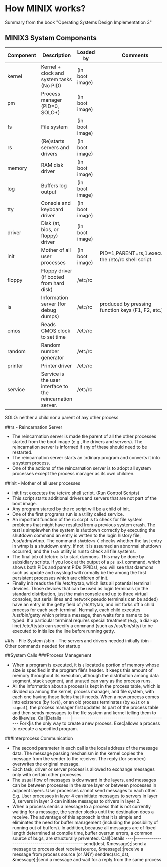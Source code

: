 # How MINIX works?

Summary from the book "Operating Systems Design Implementation 3"

## MINIX3 System Components
Component|Description                              |Loaded by      |Comments
---------|-----------------------------------------|---------------|---------
kernel   |Kernel + clock and system tasks (No PID) |(in boot image)|
pm       |Process manager (PID=0, SOLO*)           |(in boot image)|
fs       |File system                              |(in boot image)|
rs       |(Re)starts servers and drivers           |(in boot image)|
memory   |RAM disk driver                          |(in boot image)|
log      |Buffers log output                       |(in boot image)|
tty      |Console and keyboard driver              |(in boot image)|
driver   |Disk (at, bios, or floppy) driver        |(in boot image)|
init     |Mother of all user processes             |(in boot image)|PID=1,PARENT=rs,1.executes the /etc/rc shell script.
floppy   |Floppy driver (if booted from hard disk) |/etc/rc        |
is       |Information server (for debug dumps)     |/etc/rc        |produced by pressing function keys (F1, F2, etc.)
cmos     |Reads CMOS clock to set time             |/etc/rc        |
random   |Random number generator                  |/etc/rc        |
printer  |Printer driver                           |/etc/rc        |
service  |Service is the user interface to the reincarnation server.|/etc/rc|

SOLO: neither a child nor a parent of any other process

##rs - Reincarnation Server
* The reincarnation server is made the parent of all the other processes started from the boot image (e.g., the drivers and servers). The reincarnation server is informed if any of these should need to be restarted.
* The reincarnation server starts an ordinary program and converts it into a system process.
* One of the actions of the reincarnation server is to adopt all system processes except the process manager as its own children.

##init - Mother of all user processes
* init first executes the /etc/rc shell script. (Run Control Scripts)
* This script starts additional drivers and servers that are not part of the boot image.
* Any program started by the rc script will be a child of init.
* One of the first programs run is a utility called service.
* An important function of the rc script is to check for file system problems that might have resulted from a previous system crash. The test is simplewhen the system is shutdown correctly by executing the shutdown command an entry is written to the login history file, /usr/adm/wtmp. The command ```shutdown C``` checks whether the last entry in wtmp is a shutdown entry. If not, it is assumed an abnormal shutdown occurred, and the ```fsck``` utility is run to check all file systems. 
* The final job of /etc/rc is to start daemons. This may be done by subsidiary scripts. If you look at the output of a ```ps axl``` command, which shows both PIDs and parent PIDs (PPIDs), you will see that daemons such as update and usyslogd will normally be the among the first persistent processes which are children of init.
* Finally init reads the file /etc/ttytab, which lists all potential terminal devices. Those devices that can be used as login terminals (in the standard distribution, just the main console and up to three virtual consoles, but serial lines and network pseudo terminals can be added) have an entry in the getty field of /etc/ttytab, and init forks off a child process for each such terminal. Normally, each child executes /usr/bin/getty which prints a message, then waits for a name to be typed. If a particular terminal requires special treatment (e.g., a dial-up line) /etc/ttytab can specify a command (such as /usr/bin/stty) to be executed to initialize the line before running getty.

##fs - File System
/sbin - The servers and drivers needed initially
/bin  - Other commands needed for startup

##System Calls
###Process Management
* When a program is executed, it is allocated a portion of memory whose size is specified in the program file's header. It keeps this amount of memory throughout its execution, although the distribution among data segment, stack segment, and unused can vary as the process runs.
* All the information about a process is kept in the process table, which is divided up among the kernel, process manager, and file system, with each one having those fields that it needs. When a new process comes into existence (by ```fork```), or an old process terminates (by ```exit``` or a ```signal```), the process manager first updates its part of the process table and then sends messages to the file system and kernel telling them to do likewise.
Call|Details
----|------------------------------------------------
Fork|is the only way to create a new process. 
Exec|allows a process to execute a specified program.

###Interprocess Communication
* The second parameter in each call is the local address of the message data. The message passing mechanism in the kernel copies the message from the sender to the receiver. The reply (for sendrec) overwrites the original message.
* Each task, driver or server process is allowed to exchange messages only with certain other processes. 
* The usual flow of messages is downward in the layers, and messages can be between processes in the same layer or between processes in adjacent layers. User processes cannot send messages to each other. E.g. User processes in layer 4 can initiate messages to servers in layer 3, servers in layer 3 can initiate messages to drivers in layer 2.
* When a process sends a message to a process that is not currently waiting for a message, the sender blocks until the destination does a receive. The advantage of this approach is that it is simple and eliminates the need for buffer management (including the possibility of running out of buffers). In addition, because all messages are of fixed length determined at compile time, buffer overrun errors, a common source of bugs, are structurally prevented.
Call|Details
----|------------------------------------------------
send(dest, &message);|send a message to process dest
receive(source, &message);|receive a message from process source (or ANY)
sendrec(src_dst, &message);|send a message and wait for a reply from the same process